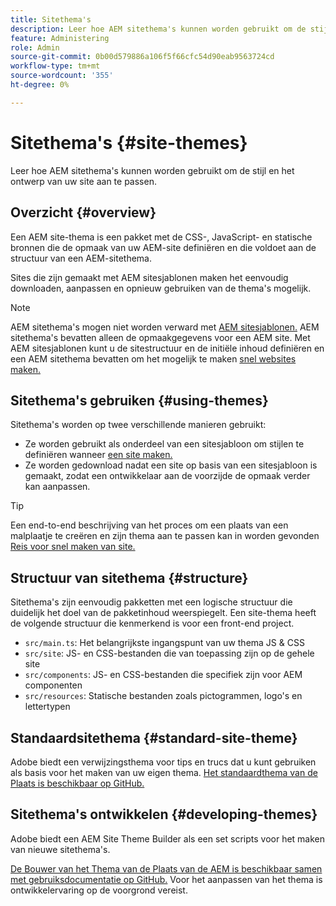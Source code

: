 ```yaml
---
title: Sitethema's
description: Leer hoe AEM sitethema's kunnen worden gebruikt om de stijl en het ontwerp van uw site aan te passen.
feature: Administering
role: Admin
source-git-commit: 0b00d579886a106f5f66cfc54d90eab9563724cd
workflow-type: tm+mt
source-wordcount: '355'
ht-degree: 0%

---
```



# Sitethema&#39;s {#site-themes}

Leer hoe AEM sitethema&#39;s kunnen worden gebruikt om de stijl en het ontwerp van uw site aan te passen.

## Overzicht {#overview}

Een AEM site-thema is een pakket met de CSS-, JavaScript- en statische bronnen die de opmaak van uw AEM-site definiëren en die voldoet aan de structuur van een AEM-sitethema.

Sites die zijn gemaakt met AEM sitesjablonen maken het eenvoudig downloaden, aanpassen en opnieuw gebruiken van de thema&#39;s mogelijk.

>[!NOTE]
>
>AEM sitethema&#39;s mogen niet worden verward met [AEM sitesjablonen.](site-templates.md) AEM sitethema&#39;s bevatten alleen de opmaakgegevens voor een AEM site. Met AEM sitesjablonen kunt u de sitestructuur en de initiële inhoud definiëren en een AEM sitethema bevatten om het mogelijk te maken [snel websites maken.](create-site.md)

## Sitethema&#39;s gebruiken {#using-themes}

Sitethema&#39;s worden op twee verschillende manieren gebruikt:

* Ze worden gebruikt als onderdeel van een sitesjabloon om stijlen te definiëren wanneer [een site maken.](create-site.md)
* Ze worden gedownload nadat een site op basis van een sitesjabloon is gemaakt, zodat een ontwikkelaar aan de voorzijde de opmaak verder kan aanpassen.

>[!TIP]
>
>Een end-to-end beschrijving van het proces om een plaats van een malplaatje te creëren en zijn thema aan te passen kan in worden gevonden [Reis voor snel maken van site.](/help/journey-sites/quick-site/overview.md)

## Structuur van sitethema {#structure}

Sitethema&#39;s zijn eenvoudig pakketten met een logische structuur die duidelijk het doel van de pakketinhoud weerspiegelt. Een site-thema heeft de volgende structuur die kenmerkend is voor een front-end project.

* `src/main.ts`: Het belangrijkste ingangspunt van uw thema JS &amp; CSS
* `src/site`: JS- en CSS-bestanden die van toepassing zijn op de gehele site
* `src/components`: JS- en CSS-bestanden die specifiek zijn voor AEM componenten
* `src/resources`: Statische bestanden zoals pictogrammen, logo&#39;s en lettertypen

## Standaardsitethema {#standard-site-theme}

Adobe biedt een verwijzingsthema voor tips en trucs dat u kunt gebruiken als basis voor het maken van uw eigen thema. [Het standaardthema van de Plaats is beschikbaar op GitHub.](https://github.com/adobe/aem-site-template-standard-theme-e2e)

## Sitethema&#39;s ontwikkelen {#developing-themes}

Adobe biedt een AEM Site Theme Builder als een set scripts voor het maken van nieuwe sitethema&#39;s.

[De Bouwer van het Thema van de Plaats van de AEM is beschikbaar samen met gebruiksdocumentatie op GitHub.](https://github.com/adobe/aem-site-theme-builder) Voor het aanpassen van het thema is ontwikkelervaring op de voorgrond vereist.
